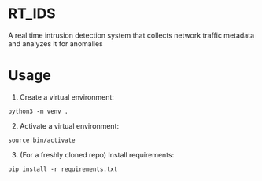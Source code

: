 # RT_IDS
A real time intrusion detection system that collects network traffic metadata and analyzes it for anomalies

# Usage

1. Create a virtual environment:

`python3 -m venv .`

2. Activate a virtual environment:

`source bin/activate`

3. (For a freshly cloned repo) Install requirements:

`pip install -r requirements.txt`
